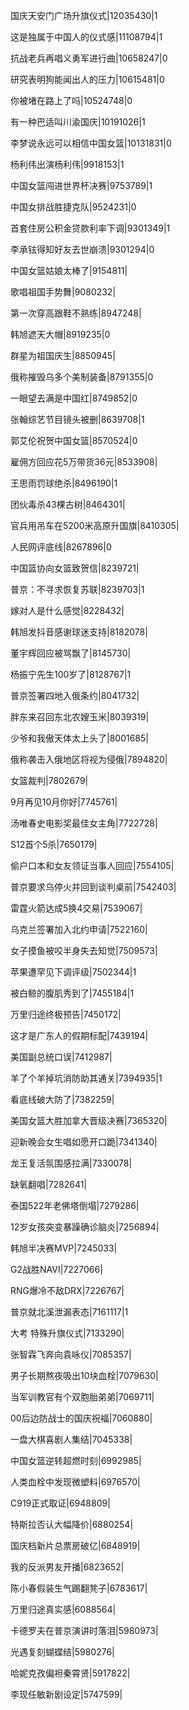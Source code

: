 国庆天安门广场升旗仪式|12035430|1

这是独属于中国人的仪式感|11108794|1

抗战老兵再唱义勇军进行曲|10658247|0

研究表明狗能闻出人的压力|10615481|0

你被堵在路上了吗|10524748|0

有一种巴适叫川渝国庆|10191026|1

李梦说永远可以相信中国女篮|10131831|0

杨利伟出演杨利伟|9918153|1

中国女篮闯进世界杯决赛|9753789|1

中国女排战胜捷克队|9524231|0

首套住房公积金贷款利率下调|9301349|1

李承铉得知好友去世崩溃|9301294|0

中国女篮姑娘太棒了|9154811|

歌唱祖国手势舞|9080232|

第一次穿高跟鞋不熟练|8947248|

韩旭遮天大帽|8919235|0

群星为祖国庆生|8850945|

俄称摧毁乌多个美制装备|8791355|0

一眼望去满是中国红|8749852|0

张翰综艺节目镜头被删|8639708|1

郭艾伦祝贺中国女篮|8570524|0

雇佣方回应花5万带货36元|8533908|

王思雨罚球绝杀|8496190|1

团伙毒杀43棵古树|8464301|

官兵用吊车在5200米高原升国旗|8410305|

人民网评底线|8267896|0

中国篮协向女篮致贺信|8239721|

普京：不寻求恢复苏联|8239703|1

嫁对人是什么感觉|8228432|

韩旭发抖音感谢球迷支持|8182078|

董宇辉回应被骂飘了|8145730|

杨振宁先生100岁了|8128767|1

普京签署四地入俄条约|8041732|

胖东来召回东北农嫂玉米|8039319|

少爷和我傲天体太上头了|8001685|

俄称袭击入俄地区将视为侵俄|7894820|

女篮裁判|7802679|

9月再见10月你好|7745761|

汤唯春史电影奖最佳女主角|7722728|

S12首个5杀|7650179|

偷户口本和女友领证当事人回应|7554105|

普京要求乌停火并回到谈判桌前|7542403|

雷霆火箭达成5换4交易|7539067|

乌克兰签署加入北约申请|7522160|

女子摸鱼被咬半身失去知觉|7509573|

苹果遭罕见下调评级|7502344|1

被白鲸的腹肌秀到了|7455184|1

万里归途终极预告|7450172|

这才是广东人的假期标配|7439194|

美国副总统口误|7412987|

羊了个羊掉坑消防助其通关|7394935|1

看底线破大防了|7382259|

美国女篮大胜加拿大晋级决赛|7365320|

迎新晚会女生唱如愿开口跪|7341340|

龙王复活氛围感拉满|7330078|

缺氧翻唱|7282641|

泰国522年老佛塔倒塌|7279286|

12岁女孩突变暴躁确诊脑炎|7256894|

韩旭半决赛MVP|7245033|

G2战胜NAVI|7227066|

RNG爆冷不敌DRX|7226767|

普京就北溪泄漏表态|7161117|1

大考 特殊升旗仪式|7133290|

张智霖飞奔向袁咏仪|7085357|

男子长期熬夜吸出10块血栓|7079630|

当军训教官有个双胞胎弟弟|7069711|

00后边防战士的国庆祝福|7060880|

一盘大棋喜剧人集结|7045338|

中国女篮逆转超燃时刻|6992985|

人类血栓中发现微塑料|6976570|

C919正式取证|6948809|

特斯拉否认大幅降价|6880254|

国庆档新片总票房破亿|6848919|

我的反派男友开播|6823652|

陈小春假装生气踢翻凳子|6783617|

万里归途真实感|6088564|

卡德罗夫在普京演讲时落泪|5980973|

光遇复刻蝴蝶结|5980276|

哈妮克孜偏袒秦霄贤|5917822|

李现任敏新剧设定|5747599|

